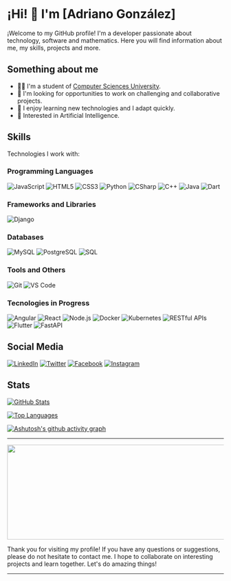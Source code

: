 <!-- Encabezado -->
# ¡Hi! 👋 I'm [Adriano González]

¡Welcome to my GitHub profile! I'm a developer passionate about technology, software and mathematics. Here you will find information about me, my skills, projects and more.

## Something about me

- 👨‍🎓 I'm a student of [Computer Sciences University](https://www.uci.cu/).
- 💼 I'm looking for opportunities to work on challenging and collaborative projects.
- 💬 I enjoy learning new technologies and I adapt quickly.
- 🧠 Interested in Artificial Intelligence.

## Skills

Technologies I work with:

### Programming Languages

![JavaScript](https://img.shields.io/badge/-JavaScript-F7DF1E?logo=javascript&logoColor=white&style=for-the-badge)
![HTML5](https://img.shields.io/badge/-HTML5-E34F26?logo=html5&logoColor=white&style=for-the-badge)
![CSS3](https://img.shields.io/badge/-CSS3-1572B6?logo=css3&logoColor=white&style=for-the-badge)
![Python](https://img.shields.io/badge/-Python-3776AB?logo=python&logoColor=white&style=for-the-badge)
![CSharp](https://img.shields.io/badge/-CSharp-3776AB?logo=csharp&logoColor=white&style=for-the-badge)
![C++](https://img.shields.io/badge/-Cpp-3776AB?logo=cpp&logoColor=white&style=for-the-badge)
![Java](https://img.shields.io/badge/-Java-3776AB?logo=java&logoColor=white&style=for-the-badge)
![Dart](https://img.shields.io/badge/-Dart-3776AB?logo=dart&logoColor=white&style=for-the-badge)

### Frameworks and Libraries
![Django](https://img.shields.io/badge/-Django-3776AB?logo=django&logoColor=white&style=for-the-badge)

### Databases

![MySQL](https://img.shields.io/badge/-MySQL-4479A1?logo=mysql&logoColor=white&style=for-the-badge)
![PostgreSQL](https://img.shields.io/badge/-PostgreSQL-336791?logo=postgresql&logoColor=white&style=for-the-badge)
![SQL](https://img.shields.io/badge/-SQL-336791?logo=sql&logoColor=white&style=for-the-badge)

### Tools and Others

![Git](https://img.shields.io/badge/-Git-F05032?logo=git&logoColor=white&style=for-the-badge)
![VS Code](https://img.shields.io/badge/-VS_Code-007ACC?logo=visual-studio-code&logoColor=white&style=for-the-badge)

### Tecnologies in Progress
![Angular](https://img.shields.io/badge/-Angular-DD0031?logo=angular&logoColor=white&style=for-the-badge)
![React](https://img.shields.io/badge/-React-61DAFB?logo=react&logoColor=white&style=for-the-badge)
![Node.js](https://img.shields.io/badge/-Node.js-339933?logo=node.js&logoColor=white&style=for-the-badge)
![Docker](https://img.shields.io/badge/-Docker-2496ED?logo=docker&logoColor=white&style=for-the-badge)
![Kubernetes](https://img.shields.io/badge/-Kubernetes-3776AB?logo=kubernetes&logoColor=white&style=for-the-badge)
![RESTful APIs](https://img.shields.io/badge/-RESTFUL_APIs-000000?style=for-the-badge)
![Flutter](https://img.shields.io/badge/-Flutter-3776AB?logo=flutter&logoColor=white&style=for-the-badge)
![FastAPI](https://img.shields.io/badge/-FastAPI-3776AB?logo=fastapi&logoColor=white&style=for-the-badge)

## Social Media

[![LinkedIn](https://img.shields.io/badge/-LinkedIn-0077B5?logo=linkedin&logoColor=white&style=for-the-badge)]([enlace-a-tu-linkedin](https://www.linkedin.com/in/adriano-gonzalez-reyes-093882298/))
[![Twitter](https://img.shields.io/badge/-Twitter-1DA1F2?logo=twitter&logoColor=white&style=for-the-badge)]([enlace-a-tu-twitter](https://twitter.com/AdrianoR52440/))
[![Facebook](https://img.shields.io/badge/-Facebook-1DA1F2?logo=facebook&logoColor=white&style=for-the-badge)]([enlace-a-tu-facebook](https://www.facebook.com/adriano.gonzalez.5220665))
[![Instagram](https://img.shields.io/badge/-Instagram-1DA1F2?logo=instagram&logoColor=white&style=for-the-badge)]([enlace-a-tu-instagram](https://www.instagram.com/adrigr_55/))


## Stats

[![GitHub Stats](https://github-readme-stats.vercel.app/api?username=AGR55&show_icons=true&theme=radical)](https://github.com/AGR55)

[![Top Languages](https://github-readme-stats.vercel.app/api/top-langs/?username=AGR55&layout=compact&theme=radical)](https://github.com/AGR55)

[![Ashutosh's github activity graph](https://github-readme-activity-graph.vercel.app/graph?username=AGR55)](https://github.com/ashutosh00710/github-readme-activity-graph)

---

<p align="center">
  <img width="800" height="220" src="https://streak-stats.demolab.com?user=AGR55&theme=highcontrast&hide_border=true&border_radius=5&card_width=800">
</p>


Thank you for visiting my profile! If you have any questions or suggestions, please do not hesitate to contact me. I hope to collaborate on interesting projects and learn together. Let's do amazing things!

---
